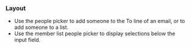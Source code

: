 ### Layout

- Use the people picker to add someone to the To line of an email, or to add someone to a list.
- Use the member list people picker to display selections below the input field. 
